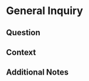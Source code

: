 # General Inquiry

## Question

<!-- What is your question or inquiry? -->

## Context

<!-- Provide any context or background information that might be relevant to your question. -->

## Additional Notes

<!-- Include any additional information or context that reviewers should be aware of. -->
